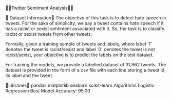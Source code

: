 🚀🚀Twitter Sentiment Analysis🚀🚀

🚀 Dataset Information🚀
The objective of this task is to detect hate speech in tweets. For the sake of simplicity, we say a tweet contains hate speech if it has a racist or sexist sentiment associated with it. So, the task is to classify racist or sexist tweets from other tweets. 

Formally, given a training sample of tweets and labels, where label '1' denotes the tweet is racist/sexist and label '0' denotes the tweet is not racist/sexist, your objective is to predict the labels on the test dataset.

For training the models, we provide a labelled dataset of 31,962 tweets. The dataset is provided in the form of a csv file with each line storing a tweet id, its label and the tweet.


🚀Libraries🚀
pandas
matplotlib
seaborn
scikit-learn
Algorithms
Logistic Regression
Best Model Accuracy: 95.00

 
